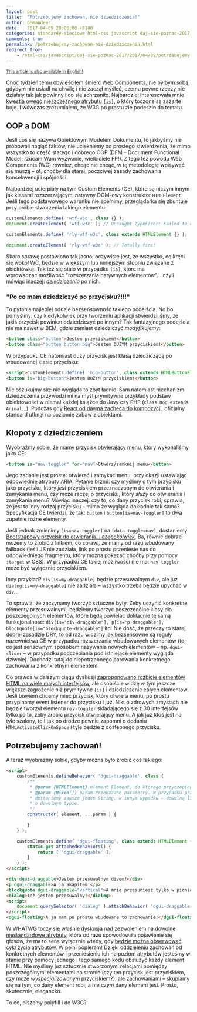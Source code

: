 ```yaml
---
layout: post
title:  "Potrzebujemy zachowań, nie dziedziczenia!"
author: Comandeer
date:   2017-04-09 20:00:00 +0100
categories: standardy-sieciowe html-css javascript daj-sie-poznac-2017
comments: true
permalink: /potrzebujemy-zachowan-nie-dziedziczenia.html
redirect_from:
    - /html-css/javascript/daj-sie-poznac-2017/2017/04/09/potrzebujemy-zachowan-nie-dziedziczenia.html
---
```


<small>[This article is also available in English!](https://medium.com/content-uneditable/we-need-behaviors-not-inheritance-978484dfec24)</small>

Choć tydzień temu [obwieściłem śmierć Web Components](https://blog.comandeer.pl/html-css/javascript/daj-sie-poznac-2017/2017/04/02/web-components-koszmar-minionego-lata.html), nie byłbym sobą, gdybym nie usiadł na chwilę i nie zaczął myśleć, czemu pewne rzeczy nie działały tak jak powinny i co się schrzaniło. Najbardziej interesowała mnie [kwestia owego nieszczęsnego atrybutu `[is]`](https://github.com/w3c/webcomponents/issues/509), o który toczone są zażarte boje. I wówczas zrozumiałem, że W3C po prostu źle podeszło do tematu.

## OOP a DOM

Jeśli coś się nazywa Obiektowym Modelem Dokumentu, to jakbyśmy nie próbowali nagiąć faktów, nie uciekniemy od prostego stwierdzenia, że mimo wszystko to część starego i dobrego OOP (DFM – Document Functional Model; rzucam Wam wyzwanie, wielbiciele FP!). Z tego też powodu Web Components (WC) również, chcąc nie chcąc, w tę metodologię wpisywać się muszą – ot, choćby dla starej, poczciwej zasady zachowania konsekwencji  i spójności.

Najbardziej ucierpiały na tym Custom Elements (CE), które są niczym innym jak klasami rozszerzającymi natywny DOM-owy konstruktor `HTMLElement`. Jeśli tego podstawowego warunku nie spełnimy, przeglądarka się zbuntuje przy próbie stworzenia takiego elementu:

```javascript
customElements.define( 'wtf-w3c', class {} );
document.createElement( 'wtf-w3c' ); // Uncaught TypeError: Failed to construct 'CustomElement': The result must implement HTMLElement interface

customElements.define( 'rly-wtf-w3c', class extends HTMLElement {} );

document.createElement( 'rly-wtf-w3c' ); // Totally fine!
```

Skoro sprawę postawiono tak jasno, oczywiste jest, że wszystko, co kręci się wokół WC, będzie w większym lub mniejszym stopniu związane z obiektówką. Tak też się stało w przypadku `[is]`, które ma wprowadzać możliwość "rozszerzania natywnych elementów"… czyli mówiąc inaczej: _dziedziczenia_ po nich.

### "Po co mam dziedziczyć po przycisku?!!!"

To pytanie najlepiej oddaje bezsensowność takiego podejścia. No bo pomyślmy: czy kiedykolwiek przy tworzeniu aplikacji stwierdziliśmy, że jakiś przycisk powinien odziedziczyć po innym? Tak fantazyjnego podejścia nie ma nawet w BEM, gdzie zamiast dziedziczyć _modyfikujemy_:

```html
<button class="button">Jestem przyciskiem!</button>
<button class="button button_big">Jestem DUŻYM przyciskiem!</button>
```

W przypadku CE natomiast duży przycisk jest klasą dziedziczącą po wbudowanej klasie przycisku:

```html
<script>customElements.define( 'big-button', class extends HTMLButtonElement {}, { extends: 'button' } );</script>
<button is="big-button">Jestem DUŻYM przyciskiem!</button>
```

Nie oszukujmy się: nie wygląda to zbyt ładnie. Sam natomiast mechanizm dziedziczenia przywodzi mi na myśl prymitywne przykłady podstaw obiektowości w niemal każdej książce do Javy czy PHP (`class Dog extends Animal`…). Podczas gdy [React od dawna zachęca do kompozycji](https://facebook.github.io/react/docs/composition-vs-inheritance.html), oficjalny standard utknął na poziomie zabaw z obiektami.

## Kłopoty z dziedziczeniem

Wyobraźmy sobie, że mamy [przycisk otwierający menu](https://jsfiddle.net/2uhg0kgr/), który wykonaliśmy jako CE:

```html
<button is="nav-toggler" for="nav">Otwórz/zamknij menu</button>
```

Jego zadanie jest proste: otwierać i zamykać menu, przy okazji ustawiając odpowiednie atrybuty ARIA. Pytanie brzmi: czy myślimy o tym przycisku jako przycisku, który _jest_ przyciskiem przeznaczonym do otwierania i zamykania menu, czy może raczej o przycisku, który _służy_ do otwierania i zamykania menu? Mówiąc inaczej: czy to, co dany przycisk robi, sprawia, że jest to inny rodzaj przycisku – mimo że wygląda dokładnie tak samo? Specyfikacja CE twierdzi, że tak: `button` i `button[is=nav-toggler]` to dwa zupełnie różne elementy.

Jeśli jednak zmienimy `[is=nav-toggler]` na `[data-toggle=nav]`, dostaniemy [Bootstrapowy przycisk do otwierania… _czegokolwiek_](http://getbootstrap.com/javascript/#collapse). Ba, równie dobrze możemy to zrobić z linkiem, co sprawi, że mamy od razu wbudowany fallback (jeśli JS nie zadziała, link po prostu przeniesie nas do odpowiedniego fragmentu, który można pokazać choćby przy pomocy `:target` w CSS). W przypadku CE takiej możliwości nie ma: `nav-toggler` może być wyłącznie przyciskiem.

Inny przykład? `div[is=my-draggable]` będzie przesuwalnym `div`, ale już `dialog[is=my-draggable]` nie zadziała – wszystko trzeba będzie upychać w `div`…

To sprawia, że zaczynamy tworzyć sztuczne byty. Żeby uczynić konkretne elementy przesuwalnymi, będziemy tworzyć poszczególne klasy dla poszczególnych elementów, które będą powielać dokładnie tę samą funkcjonalność: `div[is="div-draggable"], p[is="p-draggable"], blockquote[is="blockquote-draggable"]` itd. Nie dość, że przeczy to starej dobrej zasadzie DRY, to od razu widzimy jak bezsensowne są reguły nazewnictwa CE w przypadku rozszerzania wbudowanych elementów (to, co jest sensownym sposobem nazywania nowych elementów – np. `dgui-slider` – w przypadku podczepiania pod istniejące elementy wygląda dziwnie). Dochodzi tutaj do niepotrzebnego parowania konkretnego zachowania z konkretnym elementem.

Co prawda w dalszym ciągu dyskusji [zaproponowano rozbicie elementów HTML na wiele małych interfejsów](https://github.com/w3c/webcomponents/issues/509#issuecomment-281059414), ale osobiście widzę w tym jeszcze większe zagrożenie niż prymitywne `[is]` i dziedziczenie całych elementów. Jeśli bowiem chcemy mieć przycisk, który otwiera menu, po prostu przypinamy event listener do przycisku i już. Nikt o zdrowych zmysłach nie będzie tworzył elementu `nav-toggler` składającego się z 30 interfejsów tylko po to, żeby zrobić przycisk otwierający menu. A jak już ktoś jest na tyle szalony, to i tak po drodze pewnie zapomni o dodaniu `HTMLActivateClickOnSpace` i tyle będzie z dostępnego przycisku.

## Potrzebujemy zachowań!

A teraz wyobraźmy sobie, gdyby można było zrobić coś takiego:

```html
<script>
	customElements.defineBehavior( 'dgui-draggable', class {
		/**
		 * @param {HTMLElement} element Element, do którego przyczepiono zachowanie.
		 * @param {Mixed[]} param Przekazane parametry. W przypadku przypięcia przez atrybut
		 * dostaniemy zawsze jeden String, w innym wypadku – dowolną liczbę parametrów
		 * o dowolnym typie.
		 */
		constructor( element, ...param ) {

		}
	} );

	customElements.define( 'dgui-floating', class extends HTMLElement {
		static get attachedBehaviors() {
			return [ 'dgui-draggable' ];
		}
	} );
</script>

<div dgui-draggable>Jestem przesuwalnym divem!</div>
<p dgui-draggable>A ja akapitem!</p>
<blockquote dgui-draggable="vertical">A mnie przesuniesz tylko w pionie!</blockquote>
<dialog>Też jestem przesuwalny!</dialog>
<script>
	document.querySelector( 'dialog' ).attachBehavior( 'dgui-draggable', 'para', 'metry' );
</script>
<dgui-floating>A ja mam po prostu wbudowane to zachowanie!</dgui-floating>
```

W WHATWG toczy się właśnie [dyskusja nad zezwoleniem na dowolne niestandardowe atrybuty](https://github.com/whatwg/html/issues/2271), która od razu spowodowała pojawienie się głosów, że ma to sens wyłącznie wtedy, gdy [będzie można obserwować cykl życia atrybutów](https://github.com/whatwg/html/issues/2271#issuecomment-273420086). W pełni popieram! Dzięki oddzieleniu zachowań od konkretnych elementów i przeniesieniu ich na poziom atrybutów jesteśmy w stanie przy pomocy jednego i tego samego kodu obsłużyć każdy element HTML. Nie myślimy już sztucznie stworzonymi relacjami pomiędzy poszczególnymi elementami na stronie (czy ten przycisk jest przyciskiem, czy może _wyspecjalizowanym_ przyciskiem?), ale zachowaniami – skupiamy się na tym, _co_ dany element robi, a nie _czym_ dany element jest. Prosto, skutecznie, elegancko.

To co, piszemy polyfill i do W3C?

